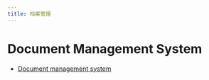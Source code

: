```yaml
---
title: 档案管理
---
```


# Document Management System

- [Document management system](https://en.m.wikipedia.org/wiki/Document_management_system)
